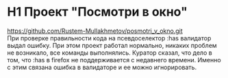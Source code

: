 # H1 Проект "Посмотри в окно"
https://github.com/Rustem-Mullakhmetov/posmotri_v_okno.git  
При проверке правильности кода на псевдоселектор :has валидатор выдал ошибку.  При этом проект работал нормально, никаких проблем не возникало, все команды выполнялись.  Куратор сказал, что дело в том, что :has в firefox не поддерживается с недавнего времени.  Именно с этим связана ошибка в валидаторе и ее можно игнорировать.
